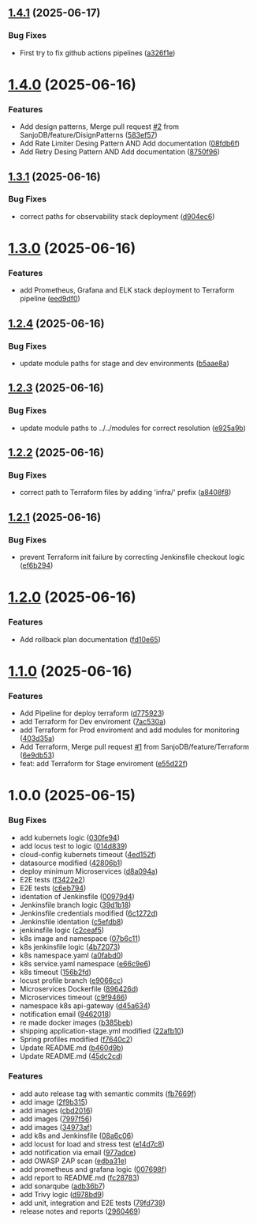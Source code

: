 ## [1.4.1](https://github.com/SanjoDB/ecommerce-microservice-backend-app/compare/v1.4.0...v1.4.1) (2025-06-17)


### Bug Fixes

* First try to fix github actions pipelines ([a326f1e](https://github.com/SanjoDB/ecommerce-microservice-backend-app/commit/a326f1eddd4e61b4b540512c47287adb6ababd33))

# [1.4.0](https://github.com/SanjoDB/ecommerce-microservice-backend-app/compare/v1.3.1...v1.4.0) (2025-06-16)


### Features

* Add design patterns, Merge pull request [#2](https://github.com/SanjoDB/ecommerce-microservice-backend-app/issues/2) from SanjoDB/feature/DisignPatterns ([583ef57](https://github.com/SanjoDB/ecommerce-microservice-backend-app/commit/583ef57bbecb31373ee1ad0576c5132ed1150b95))
* Add Rate Limiter Desing Pattern AND Add documentation ([08fdb6f](https://github.com/SanjoDB/ecommerce-microservice-backend-app/commit/08fdb6f256bf2c038a812e7455becba186fb0920))
* Add Retry Desing Pattern AND Add documentation ([8750f96](https://github.com/SanjoDB/ecommerce-microservice-backend-app/commit/8750f960249d90c877f1ba84ef2452666b65427f))

## [1.3.1](https://github.com/SanjoDB/ecommerce-microservice-backend-app/compare/v1.3.0...v1.3.1) (2025-06-16)


### Bug Fixes

* correct paths for observability stack deployment ([d904ec6](https://github.com/SanjoDB/ecommerce-microservice-backend-app/commit/d904ec649cca4d73178e27b1d608404aedb212b4))

# [1.3.0](https://github.com/SanjoDB/ecommerce-microservice-backend-app/compare/v1.2.4...v1.3.0) (2025-06-16)


### Features

* add Prometheus, Grafana and ELK stack deployment to Terraform pipeline ([eed9df0](https://github.com/SanjoDB/ecommerce-microservice-backend-app/commit/eed9df0c8560537c7039e4e630cb0747cb40e981))

## [1.2.4](https://github.com/SanjoDB/ecommerce-microservice-backend-app/compare/v1.2.3...v1.2.4) (2025-06-16)


### Bug Fixes

* update module paths for stage and dev environments ([b5aae8a](https://github.com/SanjoDB/ecommerce-microservice-backend-app/commit/b5aae8aaf9926de6fe1b70918f14ffe6c48be37d))

## [1.2.3](https://github.com/SanjoDB/ecommerce-microservice-backend-app/compare/v1.2.2...v1.2.3) (2025-06-16)


### Bug Fixes

* update module paths to ../../modules for correct resolution ([e925a9b](https://github.com/SanjoDB/ecommerce-microservice-backend-app/commit/e925a9b3091492bbff419477dbd79c4e48edd7da))

## [1.2.2](https://github.com/SanjoDB/ecommerce-microservice-backend-app/compare/v1.2.1...v1.2.2) (2025-06-16)


### Bug Fixes

* correct path to Terraform files by adding 'infra/' prefix ([a8408f8](https://github.com/SanjoDB/ecommerce-microservice-backend-app/commit/a8408f858f5f98d0b33642808d9924d2d0486f79))

## [1.2.1](https://github.com/SanjoDB/ecommerce-microservice-backend-app/compare/v1.2.0...v1.2.1) (2025-06-16)


### Bug Fixes

* prevent Terraform init failure by correcting Jenkinsfile checkout logic ([ef6b294](https://github.com/SanjoDB/ecommerce-microservice-backend-app/commit/ef6b29481897bbf656a4c965b6b8f137af29dfee))

# [1.2.0](https://github.com/SanjoDB/ecommerce-microservice-backend-app/compare/v1.1.0...v1.2.0) (2025-06-16)


### Features

* Add rollback plan documentation ([fd10e65](https://github.com/SanjoDB/ecommerce-microservice-backend-app/commit/fd10e6558369aa69c782d39ea65ed2a93c7aabca))

# [1.1.0](https://github.com/SanjoDB/ecommerce-microservice-backend-app/compare/v1.0.0...v1.1.0) (2025-06-16)


### Features

* Add Pipeline for deploy terraform ([d775923](https://github.com/SanjoDB/ecommerce-microservice-backend-app/commit/d7759232178aae73f8331d29e38ef168a20ce139))
* add Terraform for Dev enviroment ([7ac530a](https://github.com/SanjoDB/ecommerce-microservice-backend-app/commit/7ac530a083db23144c9b7323f8c2278b6357fe7f))
* add Terraform for Prod enviroment and add modules for monitoring ([403d35a](https://github.com/SanjoDB/ecommerce-microservice-backend-app/commit/403d35ad9a5d295ead383fc0b936510ba914d2bb))
* Add Terraform, Merge pull request [#1](https://github.com/SanjoDB/ecommerce-microservice-backend-app/issues/1) from SanjoDB/feature/Terraform ([6e9db53](https://github.com/SanjoDB/ecommerce-microservice-backend-app/commit/6e9db539263e7e5b060436831bb78f66d97ac828))
* feat: add Terraform for Stage enviroment ([e55d22f](https://github.com/SanjoDB/ecommerce-microservice-backend-app/commit/e55d22f9fd7e3dc2b014c35afce5cc72bce9dd34))

# 1.0.0 (2025-06-15)


### Bug Fixes

* add kubernets logic ([030fe94](https://github.com/SanjoDB/ecommerce-microservice-backend-app/commit/030fe949b8272117b7ab05d17fd8a88d90c6e58b))
* add locus test to logic ([014d839](https://github.com/SanjoDB/ecommerce-microservice-backend-app/commit/014d839dc73ccddc32f9402035102502829d08a1))
* cloud-config kubernets timeout ([4ed152f](https://github.com/SanjoDB/ecommerce-microservice-backend-app/commit/4ed152fcee75d96e69895d37b7a16841356f9259))
* datasource modified ([42806b1](https://github.com/SanjoDB/ecommerce-microservice-backend-app/commit/42806b1d7c4eaff3ef9728a65ecc526e09a51bcb))
* deploy minimum Microservices ([d8a094a](https://github.com/SanjoDB/ecommerce-microservice-backend-app/commit/d8a094ab8710e5de59dba90da447c27b3ab7a506))
* E2E tests ([f3422e2](https://github.com/SanjoDB/ecommerce-microservice-backend-app/commit/f3422e24f96778671ed538cd8f416da7cadae33d))
* E2E tests ([c6eb794](https://github.com/SanjoDB/ecommerce-microservice-backend-app/commit/c6eb794d2ef6329998581e1769d8311087b218ea))
* identation of Jenkinsfile ([00979d4](https://github.com/SanjoDB/ecommerce-microservice-backend-app/commit/00979d475eb4c1749623dd5bbcd0db3ecf5b3526))
* Jenkinsfile branch logic ([39d1b18](https://github.com/SanjoDB/ecommerce-microservice-backend-app/commit/39d1b18404a9eb9ab56822c565cf55aff509c162))
* Jenkinsfile credentials modified ([6c1272d](https://github.com/SanjoDB/ecommerce-microservice-backend-app/commit/6c1272d2ba8f77dc9a6b5cf2cdf0f9fa35e9a33d))
* Jenkinsfile identation ([c5efdb8](https://github.com/SanjoDB/ecommerce-microservice-backend-app/commit/c5efdb86253e3301cb7e9acad52cc53e8a17473d))
* jenkinsfile logic ([c2ceaf5](https://github.com/SanjoDB/ecommerce-microservice-backend-app/commit/c2ceaf521376abfc876011bb0833522ada5727d3))
* k8s image and namespace ([07b6c11](https://github.com/SanjoDB/ecommerce-microservice-backend-app/commit/07b6c115b8eed13a34b28b5e26329829ae52b9c7))
* k8s jenkinsfile logic ([4b72073](https://github.com/SanjoDB/ecommerce-microservice-backend-app/commit/4b7207358fd312c5c4902a90897bca3386e282f4))
* k8s namespace.yaml ([a0fabd0](https://github.com/SanjoDB/ecommerce-microservice-backend-app/commit/a0fabd0b8e9b233bd2049839308490f36dae1ac8))
* k8s service.yaml namespace ([e66c9e6](https://github.com/SanjoDB/ecommerce-microservice-backend-app/commit/e66c9e68ff45f1ba2fa2938979d291f9fb3eb7a1))
* k8s timeout ([156b2fd](https://github.com/SanjoDB/ecommerce-microservice-backend-app/commit/156b2fd507db846e786021f1afd9fc384dff2561))
* locust profile branch ([e9066cc](https://github.com/SanjoDB/ecommerce-microservice-backend-app/commit/e9066cc747908ea73f9def8f5e949d763a830112))
* Microservices Dockerfile ([896426d](https://github.com/SanjoDB/ecommerce-microservice-backend-app/commit/896426d6ca5434c6b1472a1abb1796fe7ed3b8fb))
* Microservices timeout ([c9f9466](https://github.com/SanjoDB/ecommerce-microservice-backend-app/commit/c9f9466826d0c6b978bcf28a3bc60fb1d2bb0b67))
* namespace k8s api-gateway ([d45a634](https://github.com/SanjoDB/ecommerce-microservice-backend-app/commit/d45a634c6005c0d52d15d42c2ebb99ffe9a571f6))
* notification email ([9462018](https://github.com/SanjoDB/ecommerce-microservice-backend-app/commit/9462018c9e1b6aedd57b7f8ce8d88318b2321cc9))
* re made docker images ([b385beb](https://github.com/SanjoDB/ecommerce-microservice-backend-app/commit/b385bebf2212f02dbdb0547d9e7c6ffc6f268c59))
* shipping application-stage.yml modified ([22afb10](https://github.com/SanjoDB/ecommerce-microservice-backend-app/commit/22afb104a7dce0fa3b19df737e98a319c9aff589))
* Spring profiles modified ([f7640c2](https://github.com/SanjoDB/ecommerce-microservice-backend-app/commit/f7640c29770721fb60a1bc9e908b76fc7b81b71f))
* Update README.md ([b460d9b](https://github.com/SanjoDB/ecommerce-microservice-backend-app/commit/b460d9b58b5c2181560edb73fdca20476d0ffb96))
* Update README.md ([45dc2cd](https://github.com/SanjoDB/ecommerce-microservice-backend-app/commit/45dc2cd2d18e15277914723d0a22483c4c41b7c4))


### Features

* add auto release tag with semantic commits ([fb7669f](https://github.com/SanjoDB/ecommerce-microservice-backend-app/commit/fb7669f73a17ffe761ac313932da6f331adf5705))
* add image ([2f9b315](https://github.com/SanjoDB/ecommerce-microservice-backend-app/commit/2f9b315cde8cfb3f77332f998dff3ee079cf0b3f))
* add images ([cbd2016](https://github.com/SanjoDB/ecommerce-microservice-backend-app/commit/cbd201631b0f6126c71608675b17cc692dc7cb88))
* add images ([7997f56](https://github.com/SanjoDB/ecommerce-microservice-backend-app/commit/7997f56f278c54ca8fba356ed5a43a2eed3fe48f))
* add images ([34973af](https://github.com/SanjoDB/ecommerce-microservice-backend-app/commit/34973affec834308e5175ba10bba22fc25f15c69))
* add k8s and Jenkinsfile ([08a6c06](https://github.com/SanjoDB/ecommerce-microservice-backend-app/commit/08a6c06da105e5e3dc59a25c78f3ba7a53046821))
* add locust for load and stress test ([e14d7c8](https://github.com/SanjoDB/ecommerce-microservice-backend-app/commit/e14d7c80a9d1e90ce18acc9ea034236dadc82a5a))
* add notification via email ([977adce](https://github.com/SanjoDB/ecommerce-microservice-backend-app/commit/977adce1c8084a7650047a3a94edb1d2813b4145))
* add OWASP ZAP scan ([edba31e](https://github.com/SanjoDB/ecommerce-microservice-backend-app/commit/edba31e1069da676a2e8e525889a688a06dc39f0))
* add prometheus and grafana logic ([007698f](https://github.com/SanjoDB/ecommerce-microservice-backend-app/commit/007698f0d0df9f40bdab7635524ad9a8754a8d51))
* add report to README.md ([fc28783](https://github.com/SanjoDB/ecommerce-microservice-backend-app/commit/fc28783974d5dd6660df6eefd74622816e371996))
* add sonarqube ([adb36b7](https://github.com/SanjoDB/ecommerce-microservice-backend-app/commit/adb36b77743ba9d1ca1b420064c2da8c19848644))
* add Trivy logic ([d978bd9](https://github.com/SanjoDB/ecommerce-microservice-backend-app/commit/d978bd9a0a86f684e0c55ab9626f4ce71d1bd09a))
* add unit, integration and E2E tests ([79fd739](https://github.com/SanjoDB/ecommerce-microservice-backend-app/commit/79fd73968c2b76f3bcb6ab281be70ec9e8480410))
* release notes and reports ([2960469](https://github.com/SanjoDB/ecommerce-microservice-backend-app/commit/2960469a4415f480bd758c1ec1e91a833bf697c6))
